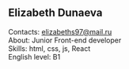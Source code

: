 ## Elizabeth Dunaeva

Contacts: elizabeths97@mail.ru  
About: Junior Front-end developer  
Skills: html, css, js, React  
English level: B1
